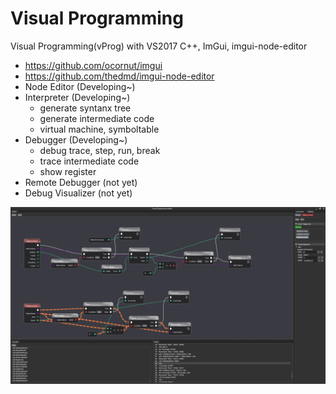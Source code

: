 # Visual Programming
Visual Programming(vProg) with VS2017 C++, ImGui, imgui-node-editor
- https://github.com/ocornut/imgui
- https://github.com/thedmd/imgui-node-editor
- Node Editor (Developing~)
- Interpreter (Developing~)
	- generate syntanx tree
	- generate intermediate code
	- virtual machine, symboltable
- Debugger (Developing~)
	- debug trace, step, run, break
	- trace intermediate code
	- show register
- Remote Debugger (not yet)
- Debug Visualizer (not yet)

![](https://github.com/jjuiddong/VisualProgramming/blob/master/Doc/2019-11-05-2.jpg?raw=true)
